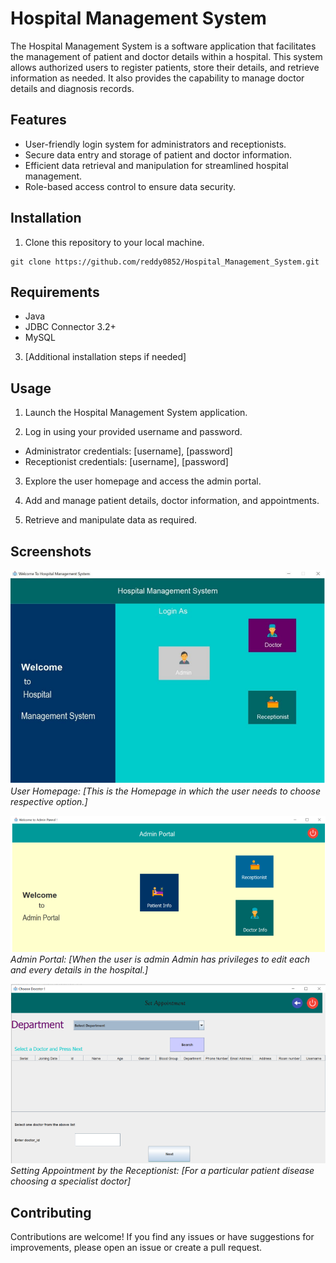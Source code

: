 # Hospital Management System

The Hospital Management System is a software application that facilitates the management of patient and doctor details within a hospital. This system allows authorized users to register patients, store their details, and retrieve information as needed. It also provides the capability to manage doctor details and diagnosis records.

## Features

- User-friendly login system for administrators and receptionists.
- Secure data entry and storage of patient and doctor information.
- Efficient data retrieval and manipulation for streamlined hospital management.
- Role-based access control to ensure data security.

## Installation

1. Clone this repository to your local machine.
```git
git clone https://github.com/reddy0852/Hospital_Management_System.git
```

## Requirements

* Java 
* JDBC Connector 3.2+
* MySQL

3. [Additional installation steps if needed]

## Usage

1. Launch the Hospital Management System application.

2. Log in using your provided username and password.
- Administrator credentials: [username], [password]
- Receptionist credentials: [username], [password]

3. Explore the user homepage and access the admin portal.

4. Add and manage patient details, doctor information, and appointments.

5. Retrieve and manipulate data as required.

## Screenshots

![User Homepage](/screenshots/welcome_page.png)
*User Homepage: [This is the Homepage in which the user needs to choose respective option.]*

![Admin Portal](/screenshots/admin_login.png)
*Admin Portal: [When the user is admin
Admin has privileges to edit each and every details in the hospital.]*

![Setting Appointment](/screenshots/setting_appointment.png)
*Setting Appointment by the Receptionist: [For a particular patient disease choosing a specialist doctor]*

## Contributing

Contributions are welcome! If you find any issues or have suggestions for improvements, please open an issue or create a pull request.
